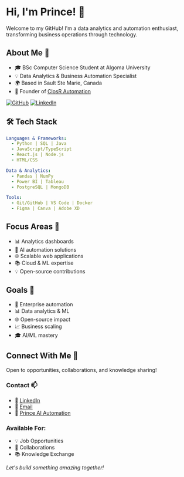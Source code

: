 # Hi, I'm Prince! 👋
Welcome to my GitHub! I'm a data analytics and automation enthusiast, transforming business operations through technology.

## About Me 🚀
- 🎓 BSc Computer Science Student at Algoma University
- 💡 Data Analytics & Business Automation Specialist
- 🌍 Based in Sault Ste Marie, Canada
- 💼 Founder of [ClosR Automation](https://closrautomation.netlify.app/)

[![GitHub](https://img.shields.io/github/followers/MrPrince419?label=Follow&style=social)](https://github.com/MrPrince419)
[![LinkedIn](https://img.shields.io/badge/-Connect-blue?style=flat&logo=Linkedin&logoColor=white)](https://www.linkedin.com/in/prince05/)

## 🛠️ Tech Stack
```yaml
Languages & Frameworks:
  - Python | SQL | Java
  - JavaScript/TypeScript
  - React.js | Node.js
  - HTML/CSS

Data & Analytics:
  - Pandas | NumPy
  - Power BI | Tableau
  - PostgreSQL | MongoDB

Tools:
  - Git/GitHub | VS Code | Docker
  - Figma | Canva | Adobe XD
```

## Focus Areas 🎯
- 📊 Analytics dashboards
- 🤖 AI automation solutions
- 🌐 Scalable web applications
- 📚 Cloud & ML expertise
- 💡 Open-source contributions

## Goals 🔮
- 💼 Enterprise automation
- 📊 Data analytics & ML
- 🌐 Open-source impact
- 📈 Business scaling
- 🎓 AI/ML mastery

## Connect With Me 🤝
Open to opportunities, collaborations, and knowledge sharing!

### Contact 📫
- 💼 [LinkedIn](https://www.linkedin.com/in/prince05/)
- 📧 [Email](mailto:uwagboe.o.p@gmail.com)
- 🚀 [Prince AI Automation](https://princeaiautomation.netlify.app/)

### Available For:
- 💡 Job Opportunities
- 🤝 Collaborations
- 📚 Knowledge Exchange

*Let's build something amazing together!*
